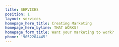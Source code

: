 ```yaml
---
title: SERVICES
position: 1
layout: services
homepage_hero_title: Creating Marketing
homepage_hero_byline: THAT WORKS!
homepage_form_title: Want your marketing to work?
phone: '9052204445'
---
```


